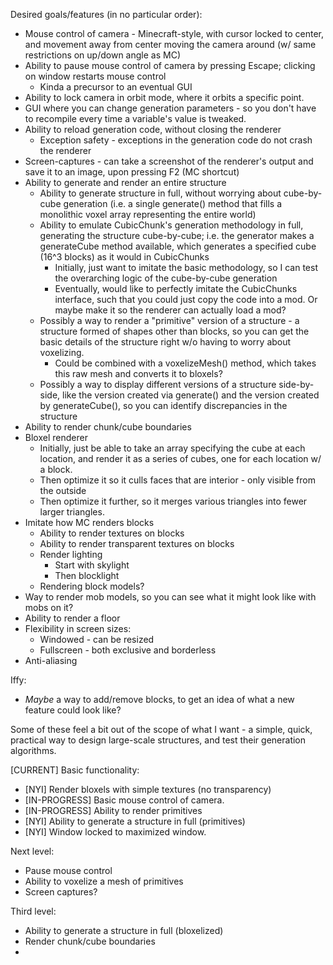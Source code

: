 Desired goals/features (in no particular order):

* Mouse control of camera - Minecraft-style, with cursor locked to center, and movement away from center moving the camera around (w/ same restrictions on up/down angle as MC)
* Ability to pause mouse control of camera by pressing Escape; clicking on window restarts mouse control
  * Kinda a precursor to an eventual GUI
* Ability to lock camera in orbit mode, where it orbits a specific point.
* GUI where you can change generation parameters - so you don't have to recompile every time a variable's value is tweaked.
* Ability to reload generation code, without closing the renderer
  * Exception safety - exceptions in the generation code do not crash the renderer
* Screen-captures - can take a screenshot of the renderer's output and save it to an image, upon pressing F2 (MC shortcut)
* Ability to generate and render an entire structure
  * Ability to generate structure in full, without worrying about cube-by-cube generation (i.e. a single generate() method that fills a monolithic voxel array representing the entire world)
  * Ability to emulate CubicChunk's generation methodology in full, generating the structure cube-by-cube; i.e. the generator makes a generateCube method available, which generates a specified cube (16^3 blocks) as it would in CubicChunks
    * Initially, just want to imitate the basic methodology, so I can test the overarching logic of the cube-by-cube generation
    * Eventually, would like to perfectly imitate the CubicChunks interface, such that you could just copy the code into a mod. Or maybe make it so the renderer can actually load a mod?
  * Possibly a way to render a "primitive" version of a structure - a structure formed of shapes other than blocks, so you can get the basic details of the structure right w/o having to worry about voxelizing.
    * Could be combined with a voxelizeMesh() method, which takes this raw mesh and converts it to bloxels?
  * Possibly a way to display different versions of a structure side-by-side, like the version created via generate() and the version created by generateCube(), so you can identify discrepancies in the structure
* Ability to render chunk/cube boundaries
* Bloxel renderer
  * Initially, just be able to take an array specifying the cube at each location, and render it as a series of cubes, one for each location w/ a block.
  * Then optimize it so it culls faces that are interior - only visible from the outside
  * Then optimize it further, so it merges various triangles into fewer larger triangles.
* Imitate how MC renders blocks
  * Ability to render textures on blocks
  * Ability to render transparent textures on blocks
  * Render lighting
    * Start with skylight
    * Then blocklight
  * Rendering block models?
* Way to render mob models, so you can see what it might look like with mobs on it?
* Ability to render a floor
* Flexibility in screen sizes:
  * Windowed - can be resized
  * Fullscreen - both exclusive and borderless
* Anti-aliasing

Iffy:
* *Maybe* a way to add/remove blocks, to get an idea of what a new feature could look like?

Some of these feel a bit out of the scope of what I want - a simple, quick, practical way to design large-scale structures, and test their generation algorithms.

[CURRENT] Basic functionality:
* [NYI] Render bloxels with simple textures (no transparency)
* [IN-PROGRESS] Basic mouse control of camera.
* [IN-PROGRESS] Ability to render primitives
* [NYI] Ability to generate a structure in full (primitives)
* [NYI] Window locked to maximized window.

Next level:
* Pause mouse control
* Ability to voxelize a mesh of primitives
* Screen captures?

Third level:
* Ability to generate a structure in full (bloxelized)
* Render chunk/cube boundaries
* 